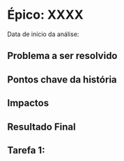 # Épico: XXXX
Data de início da análise: 

## Problema a ser resolvido

## Pontos chave da história

## Impactos

## Resultado Final

## Tarefa 1: 